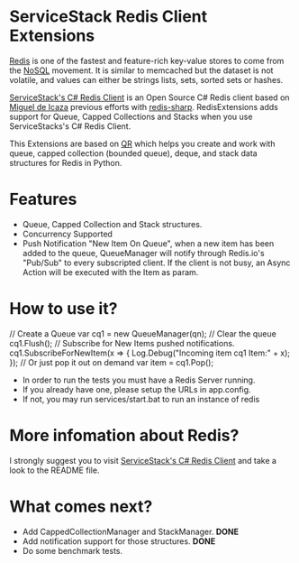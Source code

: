 # ServiceStack Redis Client Extensions
[Redis](http://code.google.com/p/redis/) is one of the fastest and feature-rich key-value stores to come from the [NoSQL](http://en.wikipedia.org/wiki/NoSQL) movement.
It is similar to memcached but the dataset is not volatile, and values can either be strings lists, sets, sorted sets or hashes.

[ServiceStack's C# Redis Client](https://github.com/ServiceStack/ServiceStack.Redis) is an Open Source C# Redis client based on [Miguel de Icaza](http://twitter.com/migueldeicaza) previous efforts with [redis-sharp](http://github.com/migueldeicaza/redis-sharp).
RedisExtensions adds support for Queue, Capped Collections and Stacks when you use ServiceStacks's C# Redis Client.

This Extensions are based on [QR](https://github.com/tnm/qr) which helps you create and work with queue, capped collection (bounded queue), deque, and stack data structures for Redis in Python. 

# Features

* Queue, Capped Collection and Stack structures.
* Concurrency Supported
* Push Notification "New Item On Queue", when a new item has been 
added to the queue, QueueManager will notify through Redis.io's "Pub/Sub" to every subscripted client. If the client is not busy, an Async 
Action will be executed with the Item as param.

# How to use it?

  // Create a Queue
    var cq1 = new QueueManager<string>(qn);
  // Clear the queue
    cq1.Flush();
  // Subscribe for New Items pushed notifications.
    cq1.SubscribeForNewItem(x => {
        Log.Debug("Incoming item cq1 Item:" + x);
    });
  // Or just pop it out on demand
  var item = cq1.Pop();

* In order to run the tests you must have a Redis Server running.
* If you already have one, please setup the URLs in app.config.
* If not, you may run services/start.bat to run an instance of redis

# More infomation about Redis?
I strongly suggest you to visit [ServiceStack's C# Redis Client](https://github.com/ServiceStack/ServiceStack.Redis) and take a look to the README file.
  
# What comes next?
* Add CappedCollectionManager and StackManager. __DONE__
* Add notification support for those structures. __DONE__
* Do some benchmark tests.
